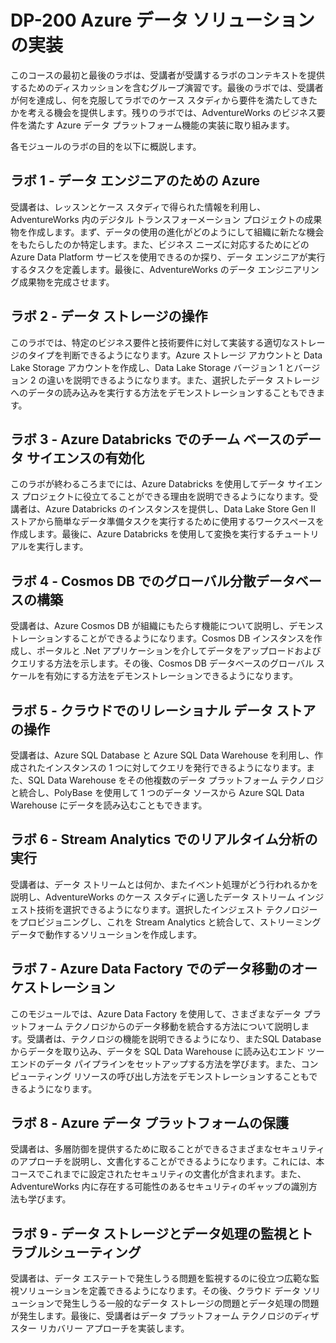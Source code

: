 ﻿# DP-200 Azure データ ソリューションの実装

 このコースの最初と最後のラボは、受講者が受講するラボのコンテキストを提供するためのディスカッションを含むグループ演習です。最後のラボでは、受講者が何を達成し、何を克服してラボでのケース スタディから要件を満たしてきたかを考える機会を提供します。残りのラボでは、AdventureWorks のビジネス要件を満たす Azure データ プラットフォーム機能の実装に取り組みます。

各モジュールのラボの目的を以下に概説します。

## ラボ 1 - データ エンジニアのための Azure

受講者は、レッスンとケース スタディで得られた情報を利用し、AdventureWorks 内のデジタル トランスフォーメーション プロジェクトの成果物を作成します。まず、データの使用の進化がどのようにして組織に新たな機会をもたらしたのか特定します。また、ビジネス ニーズに対応するためにどの Azure Data Platform サービスを使用できるのか探り、データ エンジニアが実行するタスクを定義します。最後に、AdventureWorks のデータ エンジニアリング成果物を完成させます。

## ラボ 2 - データ ストレージの操作

このラボでは、特定のビジネス要件と技術要件に対して実装する適切なストレージのタイプを判断できるようになります。Azure ストレージ アカウントと Data Lake Storage アカウントを作成し、Data Lake Storage バージョン 1 とバージョン 2 の違いを説明できるようになります。また、選択したデータ ストレージへのデータの読み込みを実行する方法をデモンストレーションすることもできます。

## ラボ 3 - Azure Databricks でのチーム ベースのデータ サイエンスの有効化

このラボが終わるころまでには、Azure Databricks を使用してデータ サイエンス プロジェクトに役立てることができる理由を説明できるようになります。受講者は、Azure Databricks のインスタンスを提供し、Data Lake Store Gen II ストアから簡単なデータ準備タスクを実行するために使用するワークスペースを作成します。最後に、Azure Databricks を使用して変換を実行するチュートリアルを実行します。

## ラボ 4 - Cosmos DB でのグローバル分散データベースの構築

受講者は、Azure Cosmos DB が組織にもたらす機能について説明し、デモンストレーションすることができるようになります。Cosmos DB インスタンスを作成し、ポータルと .Net アプリケーションを介してデータをアップロードおよびクエリする方法を示します。その後、Cosmos DB データベースのグローバル スケールを有効にする方法をデモンストレーションできるようになります。

## ラボ 5 - クラウドでのリレーショナル データ ストアの操作

受講者は、Azure SQL Database と Azure SQL Data Warehouse を利用し、作成されたインスタンスの 1 つに対してクエリを発行できるようになります。また、SQL Data Warehouse をその他複数のデータ プラットフォーム テクノロジと統合し、PolyBase を使用して 1 つのデータ ソースから Azure SQL Data Warehouse にデータを読み込むこともできます。

## ラボ 6 - Stream Analytics でのリアルタイム分析の実行

受講者は、データ ストリームとは何か、またイベント処理がどう行われるかを説明し、AdventureWorks のケース スタディに適したデータ ストリーム インジェスト技術を選択できるようになります。選択したインジェスト テクノロジーをプロビジョニングし、これを Stream Analytics と統合して、ストリーミング データで動作するソリューションを作成します。

## ラボ 7 - Azure Data Factory でのデータ移動のオーケストレーション

このモジュールでは、Azure Data Factory を使用して、さまざまなデータ プラットフォーム テクノロジからのデータ移動を統合する方法について説明します。受講者は、テクノロジの機能を説明できるようになり、またSQL Database からデータを取り込み、データを SQL Data Warehouse に読み込むエンド ツー エンドのデータ パイプラインをセットアップする方法を学びます。また、コンピューティング リソースの呼び出し方法をデモンストレーションすることもできるようになります。

## ラボ 8 - Azure データ プラットフォームの保護

受講者は、多層防御を提供するために取ることができるさまざまなセキュリティのアプローチを説明し、文書化することができるようになります。これには、本コースでこれまでに設定されたセキュリティの文書化が含まれます。また、AdventureWorks 内に存在する可能性のあるセキュリティのギャップの識別方法も学びます。

## ラボ 9 - データ ストレージとデータ処理の監視とトラブルシューティング

受講者は、データ エステートで発生しうる問題を監視するのに役立つ広範な監視ソリューションを定義できるようになります。その後、クラウド データ ソリューションで発生しうる一般的なデータ ストレージの問題とデータ処理の問題が発生します。最後に、受講者はデータ プラットフォーム テクノロジのディザスター リカバリー アプローチを実装します。